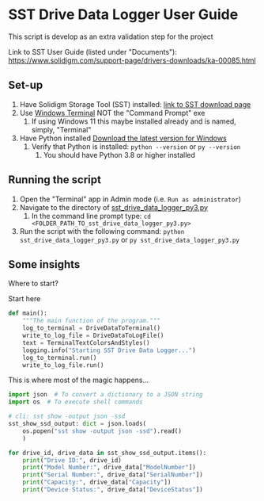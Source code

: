# SST Drive Data Logger User Guide

This script is develop as an extra validation step for the project

Link to SST User Guide (listed under "Documents"): <https://www.solidigm.com/support-page/drivers-downloads/ka-00085.html>

## Set-up

1. Have Solidigm Storage Tool (SST) installed: [link to SST download page](https://www.solidigm.com/support-page/drivers-downloads/ka-00085.html)
2. Use [Windows Terminal](https://apps.microsoft.com/detail/9n0dx20hk701?hl=en-US&gl=US) NOT the "Command Prompt" exe
   1. If using Windows 11 this maybe installed already and is named, simply, "Terminal"
3. Have Python installed [Download the latest version for Windows](https://www.python.org/downloads/)
   1. Verify that Python is installed: `python --version` or `py --version`
      1. You should have Python 3.8 or higher installed

## Running the script

1. Open the "Terminal" app in Admin mode (i.e. `Run as administrator`)
2. Navigate to the directory of [sst_drive_data_logger_py3.py](sst_drive_data_logger_py3.py)
   1. In the command line prompt type: `cd <FOLDER_PATH_TO_sst_drive_data_logger_py3.py>`
3. Run the script with the following command: `python sst_drive_data_logger_py3.py` or `py sst_drive_data_logger_py3.py`

## Some insights

Where to start?

Start here

```python
def main():
    """The main function of the program."""
    log_to_terminal = DriveDataToTerminal()
    write_to_log_file = DriveDataToLogFile()
    text = TerminalTextColorsAndStyles()
    logging.info("Starting SST Drive Data Logger...")
    log_to_terminal.run()
    write_to_log_file.run()
```

This is where most of the magic happens...

```python
import json  # To convert a dictionary to a JSON string
import os  # To execute shell commands

# cli: sst show -output json -ssd
sst_show_ssd_output: dict = json.loads(
    os.popen("sst show -output json -ssd").read()
    )

for drive_id, drive_data in sst_show_ssd_output.items():
    print("Drive ID:", drive_id)
    print("Model Number:", drive_data["ModelNumber"])
    print("Serial Number:", drive_data["SerialNumber"])
    print("Capacity:", drive_data["Capacity"])
    print("Device Status:", drive_data["DeviceStatus"])
```
